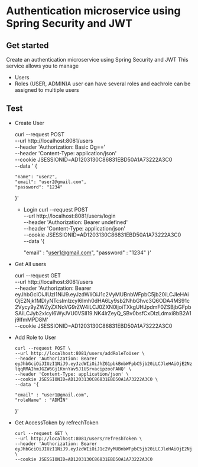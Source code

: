 # Authentication microservice using Spring Security and JWT


## Get started 
Create an authentication microservice using Spring Security and JWT This service allows you to manage
- Users
- Roles (USER, ADMIN)A user can have several roles and eachrole can be assigned to multiple users

## Test
- Create User 

  curl --request POST \
  --url http://localhost:8081/users \
  --header 'Authorization: Basic Og==' \
  --header 'Content-Type: application/json' \
  --cookie JSESSIONID=AD1203130C86831EBD50A1A73222A3C0 \
  --data '	{

      "name": "user2",
      "email": "user2@gmail.com",
      "password": "1234"

  }'

  - Login
      curl --request POST \
      --url http://localhost:8081/users/login \
      --header 'Authorization: Bearer undefined' \
      --header 'Content-Type: application/json' \
      --cookie JSESSIONID=AD1203130C86831EBD50A1A73222A3C0 \
      --data '{

      "email" : "user1@gmail.com",
      "password" : "1234"
      }'

- Get All users

    curl --request GET \
    --url http://localhost:8081/users \
    --header 'Authorization: Bearer eyJhbGciOiJIUzI1NiJ9.eyJzdWIiOiJ1c2VyMUBnbWFpbC5jb20iLCJleHAiOjE2Njk1MDIyNTcsImlzcyI6Imh0dHA6Ly9sb2NhbGhvc3Q6ODA4MS91c2Vycy9yZWZyZXNoVG9rZW4iLCJ0ZXN0IjoiTXkgUHJpdmF0ZSBjbGFpbSAiLCJyb2xlcyI6WyJVU0VSIl19.NK4IrZeyQ_SBv0bsfCxDIzLdmxi8bB2A1j9lfmMPD8M' \
    --cookie JSESSIONID=AD1203130C86831EBD50A1A73222A3C0

- Add Role to User
  
      curl --request POST \
      --url http://localhost:8081/users/addRoleToUser \
      --header 'Authorization: Bearer eyJhbGciOiJIUzI1NiJ9.eyJzdWIiOiJhZG1pbkBnbWFpbC5jb20iLCJleHAiOjE2NzAzMzUwMjgsInRlc3QgIjoidGVzdCAiLCJyb2xlcyI6WyJBRE1JTiJdLCJpc3MiOiJodHRwOi8vbG9jYWxob3N0OjgwODEvdXNlcnMvbG9naW4ifQ.K-lqqRMAIhmJGZW6Gj1KnnYav5J1USrvacipzooFANQ' \
      --header 'Content-Type: application/json' \
      --cookie JSESSIONID=AD1203130C86831EBD50A1A73222A3C0 \
      --data '{

      "email" : "user1@gmail.com",
      "roleName" : "ADMIN"
   }'

- Get AccessToken by refrechToken 

      curl --request GET \
      --url http://localhost:8081/users/refreshToken \
      --header 'Authorization: Bearer eyJhbGciOiJIUzI1NiJ9.eyJzdWIiOiJ1c2VyMUBnbWFpbC5jb20iLCJleHAiOjE2Njk1MDIyNDEsImlzcyI6Imh0dHA6Ly9sb2NhbGhvc3Q6ODA4MS91c2Vycy9sb2dpbiIsInRlc3QiOiJNeSBQcml2YXRlIGNsYWltICJ9.RrlSzxLH5bEU5lKJLGeE1ESeNSDi200_bZE4tlr55MU' \
      --cookie JSESSIONID=AD1203130C86831EBD50A1A73222A3C0
